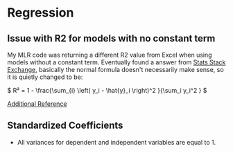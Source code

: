 # Regression

## Issue with R2 for models with no constant term

My MLR code was returning a different R2 value from Excel when using models without
a constant term. Eventually found a answer from [Stats Stack Exchange](https://stats.stackexchange.com/questions/26176/),
basically the normal formula doesn't necessarily make sense, so it is quietly changed to be:

$
R² = 1 - \frac{\sum_{i}  \left( y_i - \hat{y}_i \right)^2  }{\sum_i y_i^2 }
$

[Additional Reference](https://stats.stackexchange.com/questions/7357/manually-calculated-r2-doesnt-match-up-with-randomforest-r2-for-testing)

## Standardized Coefficients

- All variances for dependent and independent variables are equal to 1.
